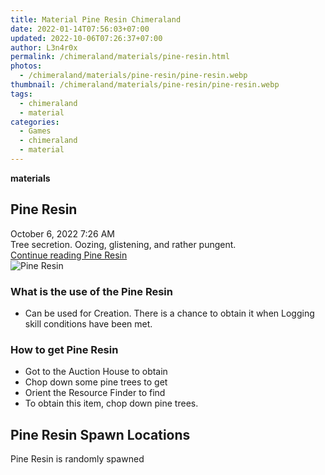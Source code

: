 ```yaml
---
title: Material Pine Resin Chimeraland
date: 2022-01-14T07:56:03+07:00
updated: 2022-10-06T07:26:37+07:00
author: L3n4r0x
permalink: /chimeraland/materials/pine-resin.html
photos:
  - /chimeraland/materials/pine-resin/pine-resin.webp
thumbnail: /chimeraland/materials/pine-resin/pine-resin.webp
tags:
  - chimeraland
  - material
categories:
  - Games
  - chimeraland
  - material
---
```


<section id="bootstrap-wrapper">
  <link
    rel="stylesheet"
    href="https://rawcdn.githack.com/dimaslanjaka/Web-Manajemen/870a349/css/bootstrap-5-3-0-alpha3-wrapper.css"
  />
  <div
    class="row g-0 border rounded overflow-hidden flex-md-row mb-4 shadow-sm position-relative bg-light text-dark"
  >
    <div class="col p-4 d-flex flex-column position-static">
      <strong class="d-inline-block mb-2 text-success">materials</strong>
      <h2 class="mb-0">Pine Resin</h2>
      <div class="mb-1 text-muted">October 6, 2022 7:26 AM</div>
      <div class="mb-2 border p-1">
        Tree secretion. Oozing, glistening, and rather pungent.
      </div>
      <a
        href="/chimeraland/materials/pine-resin.html"
        class="stretched-link d-none"
        >Continue reading Pine Resin</a
      >
    </div>
    <div class="col-auto d-none d-lg-block">
      <img
        src="/chimeraland/materials/pine-resin/pine-resin.webp"
        alt="Pine Resin"
      />
    </div>
  </div>
  <div class="row bg-light text-dark">
    <div class="col-lg-6 col-12 mb-2">
      <div class="card">
        <div class="card-body">
          <h3 class="card-title">What is the use of the Pine Resin</h3>
          <div class="card-text">
            <ul>
              <li>
                Can be used for Creation. There is a chance to obtain it when
                Logging skill conditions have been met.
              </li>
            </ul>
          </div>
        </div>
      </div>
    </div>
    <div class="col-lg-6 col-12 mb-2">
      <div class="card">
        <div class="card-body">
          <h3 class="card-title">How to get Pine Resin</h3>
          <div class="card-text">
            <ul>
              <li>Got to the Auction House to obtain</li>
              <li>Chop down some pine trees to get</li>
              <li>Orient the Resource Finder to find</li>
              <li>To obtain this item, chop down pine trees.</li>
            </ul>
          </div>
        </div>
      </div>
    </div>
    <div class="col-12 mb-2">
      <h2>Pine Resin Spawn Locations</h2>
      <p>Pine Resin is randomly spawned</p>
    </div>
  </div>
</section>